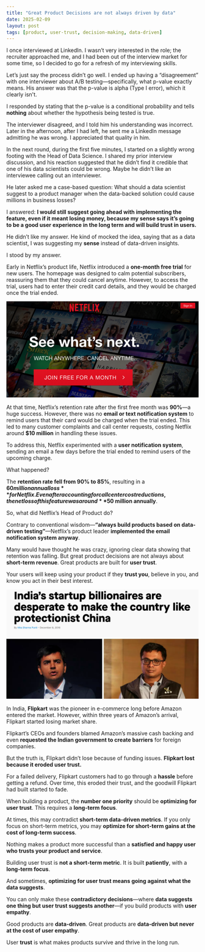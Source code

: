 ```yaml
---
title: "Great Product Decisions are not always driven by data"
date: 2025-02-09
layout: post
tags: [product, user-trust, decision-making, data-driven]
---
```


I once interviewed at LinkedIn. I wasn’t very interested in the role; the recruiter approached me, and I had been out of the interview market for some time, so I decided to go for a refresh of my interviewing skills.

Let’s just say the process didn’t go well. I ended up having a “disagreement” with one interviewer about A/B testing—specifically, what p-value exactly means. His answer was that the p-value is alpha (Type I error), which it clearly isn't.

I responded by stating that the p-value is a conditional probability and tells **nothing** about whether the hypothesis being tested is true.

The interviewer disagreed, and I told him his understanding was incorrect. Later in the afternoon, after I had left, he sent me a LinkedIn message admitting he was wrong. I appreciated that quality in him.

In the next round, during the first five minutes, I started on a slightly wrong footing with the Head of Data Science. I shared my prior interview discussion, and his reaction suggested that he didn’t find it credible that one of his data scientists could be wrong. Maybe he didn’t like an interviewee calling out an interviewer.

He later asked me a case-based question: What should a data scientist suggest to a product manager when the data-backed solution could cause millions in business losses?

I answered: **I would still suggest going ahead with implementing the feature, even if it meant losing money, because my sense says it’s going to be a good user experience in the long term and will build trust in users.**

He didn’t like my answer. He kind of mocked the idea, saying that as a data scientist, I was suggesting my **sense** instead of data-driven insights.

I stood by my answer.

Early in Netflix’s product life, Netflix introduced a **one-month free trial** for new users. The homepage was designed to calm potential subscribers, reassuring them that they could cancel anytime. However, to access the trial, users had to enter their credit card details, and they would be charged once the trial ended.

![Netflix Homepage](assets/great_product_decisions/netflix.jpeg)

At that time, Netflix’s retention rate after the first free month was **90%**—a huge success. However, there was no **email or text notification system** to remind users that their card would be charged when the trial ended. This led to many customer complaints and call center requests, costing Netflix around **$10 million** in handling these issues.

To address this, Netflix experimented with a **user notification system**, sending an email a few days before the trial ended to remind users of the upcoming charge.

What happened?

The **retention rate fell from 90% to 85%**, resulting in a **$60 million annual loss** for Netflix. Even after accounting for call center cost reductions, the net loss of this feature was around **$50 million annually**.

So, what did Netflix’s Head of Product do?

Contrary to conventional wisdom—**“always build products based on data-driven testing”**—Netflix’s product leader **implemented the email notification system anyway**.

Many would have thought he was crazy, ignoring clear data showing that retention was falling. But great product decisions are not always about **short-term revenue**. Great products are built for **user trust**.

Your users will keep using your product if they **trust you**, believe in you, and know you act in their best interest.

![Indian CEO](assets/great_product_decisions/indian_ceo.jpeg)

In India, **Flipkart** was the pioneer in e-commerce long before Amazon entered the market. However, within three years of Amazon’s arrival, Flipkart started losing market share.

Flipkart’s CEOs and founders blamed Amazon’s massive cash backing and even **requested the Indian government to create barriers** for foreign companies.

But the truth is, Flipkart didn’t lose because of funding issues. **Flipkart lost because it eroded user trust.**

For a failed delivery, Flipkart customers had to go through a **hassle** before getting a refund. Over time, this eroded their trust, and the goodwill Flipkart had built started to fade.

When building a product, the **number one priority** should be **optimizing for user trust**. This requires a **long-term focus**.

At times, this may contradict **short-term data-driven metrics**. If you only focus on short-term metrics, you may **optimize for short-term gains at the cost of long-term success**.

Nothing makes a product more successful than a **satisfied and happy user who trusts your product and service**.

Building user trust is **not a short-term metric**. It is built **patiently**, with a **long-term focus**.

And sometimes, **optimizing for user trust means going against what the data suggests**.

You can only make these **contradictory decisions**—where **data suggests one thing but user trust suggests another**—if you build products with **user empathy**.

Good products are **data-driven**. Great products are **data-driven but never at the cost of user empathy**.

User **trust** is what makes products survive and thrive in the long run.
